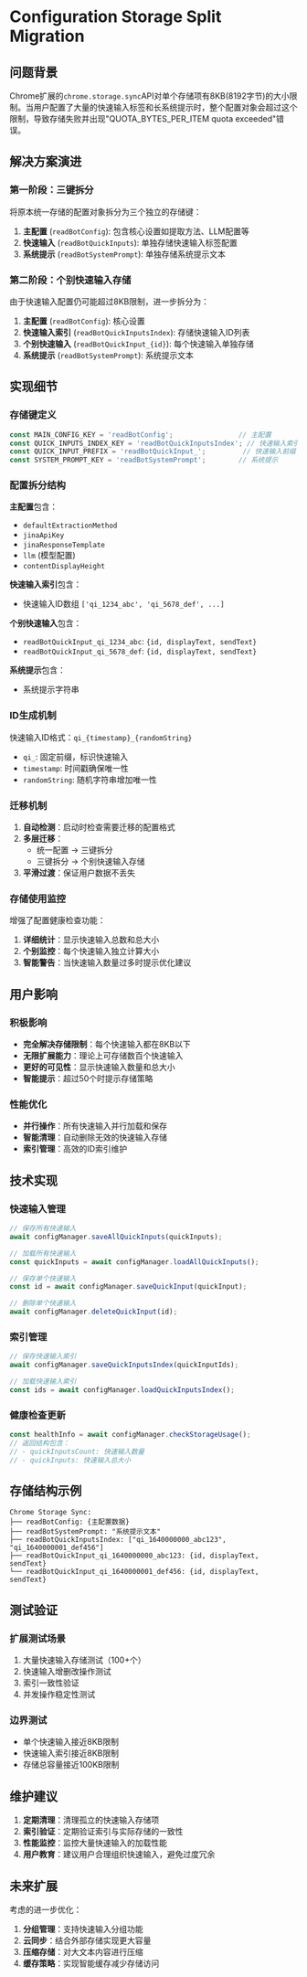 # Configuration Storage Split Migration

## 问题背景

Chrome扩展的`chrome.storage.sync`API对单个存储项有8KB(8192字节)的大小限制。当用户配置了大量的快速输入标签和长系统提示时，整个配置对象会超过这个限制，导致存储失败并出现"QUOTA_BYTES_PER_ITEM quota exceeded"错误。

## 解决方案演进

### 第一阶段：三键拆分
将原本统一存储的配置对象拆分为三个独立的存储键：

1. **主配置** (`readBotConfig`): 包含核心设置如提取方法、LLM配置等
2. **快速输入** (`readBotQuickInputs`): 单独存储快速输入标签配置
3. **系统提示** (`readBotSystemPrompt`): 单独存储系统提示文本

### 第二阶段：个别快速输入存储
由于快速输入配置仍可能超过8KB限制，进一步拆分为：

1. **主配置** (`readBotConfig`): 核心设置
2. **快速输入索引** (`readBotQuickInputsIndex`): 存储快速输入ID列表
3. **个别快速输入** (`readBotQuickInput_{id}`): 每个快速输入单独存储
4. **系统提示** (`readBotSystemPrompt`): 系统提示文本

## 实现细节

### 存储键定义
```javascript
const MAIN_CONFIG_KEY = 'readBotConfig';                // 主配置
const QUICK_INPUTS_INDEX_KEY = 'readBotQuickInputsIndex'; // 快速输入索引
const QUICK_INPUT_PREFIX = 'readBotQuickInput_';         // 快速输入前缀
const SYSTEM_PROMPT_KEY = 'readBotSystemPrompt';        // 系统提示
```

### 配置拆分结构

**主配置**包含：
- `defaultExtractionMethod`
- `jinaApiKey`
- `jinaResponseTemplate`
- `llm` (模型配置)
- `contentDisplayHeight`

**快速输入索引**包含：
- 快速输入ID数组 `['qi_1234_abc', 'qi_5678_def', ...]`

**个别快速输入**包含：
- `readBotQuickInput_qi_1234_abc`: `{id, displayText, sendText}`
- `readBotQuickInput_qi_5678_def`: `{id, displayText, sendText}`

**系统提示**包含：
- 系统提示字符串

### ID生成机制

快速输入ID格式：`qi_{timestamp}_{randomString}`
- `qi_`: 固定前缀，标识快速输入
- `timestamp`: 时间戳确保唯一性
- `randomString`: 随机字符串增加唯一性

### 迁移机制

1. **自动检测**：启动时检查需要迁移的配置格式
2. **多层迁移**：
   - 统一配置 → 三键拆分
   - 三键拆分 → 个别快速输入存储
3. **平滑过渡**：保证用户数据不丢失

### 存储使用监控

增强了配置健康检查功能：

1. **详细统计**：显示快速输入总数和总大小
2. **个别监控**：每个快速输入独立计算大小
3. **智能警告**：当快速输入数量过多时提示优化建议

## 用户影响

### 积极影响
- **完全解决存储限制**：每个快速输入都在8KB以下
- **无限扩展能力**：理论上可存储数百个快速输入
- **更好的可见性**：显示快速输入数量和总大小
- **智能提示**：超过50个时提示存储策略

### 性能优化
- **并行操作**：所有快速输入并行加载和保存
- **智能清理**：自动删除无效的快速输入存储
- **索引管理**：高效的ID索引维护

## 技术实现

### 快速输入管理

```javascript
// 保存所有快速输入
await configManager.saveAllQuickInputs(quickInputs);

// 加载所有快速输入
const quickInputs = await configManager.loadAllQuickInputs();

// 保存单个快速输入
const id = await configManager.saveQuickInput(quickInput);

// 删除单个快速输入
await configManager.deleteQuickInput(id);
```

### 索引管理

```javascript
// 保存快速输入索引
await configManager.saveQuickInputsIndex(quickInputIds);

// 加载快速输入索引
const ids = await configManager.loadQuickInputsIndex();
```

### 健康检查更新

```javascript
const healthInfo = await configManager.checkStorageUsage();
// 返回结构包含：
// - quickInputsCount: 快速输入数量
// - quickInputs: 快速输入总大小
```

## 存储结构示例

```
Chrome Storage Sync:
├── readBotConfig: {主配置数据}
├── readBotSystemPrompt: "系统提示文本"
├── readBotQuickInputsIndex: ["qi_1640000000_abc123", "qi_1640000001_def456"]
├── readBotQuickInput_qi_1640000000_abc123: {id, displayText, sendText}
└── readBotQuickInput_qi_1640000001_def456: {id, displayText, sendText}
```

## 测试验证

### 扩展测试场景
1. 大量快速输入存储测试（100+个）
2. 快速输入增删改操作测试
3. 索引一致性验证
4. 并发操作稳定性测试

### 边界测试
- 单个快速输入接近8KB限制
- 快速输入索引接近8KB限制
- 存储总容量接近100KB限制

## 维护建议

1. **定期清理**：清理孤立的快速输入存储项
2. **索引验证**：定期验证索引与实际存储的一致性
3. **性能监控**：监控大量快速输入的加载性能
4. **用户教育**：建议用户合理组织快速输入，避免过度冗余

## 未来扩展

考虑的进一步优化：
1. **分组管理**：支持快速输入分组功能
2. **云同步**：结合外部存储实现更大容量
3. **压缩存储**：对大文本内容进行压缩
4. **缓存策略**：实现智能缓存减少存储访问 